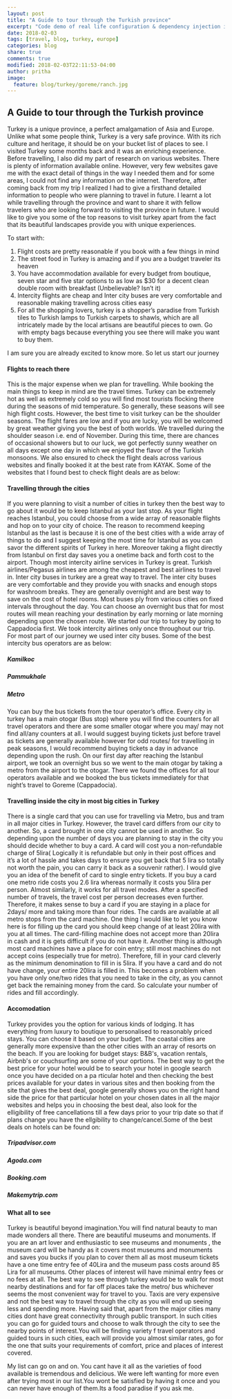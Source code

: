 ```yaml
---
layout: post
title: "A Guide to tour through the Turkish province"
excerpt: "Code demo of real life configuration & dependency injection in ASP.NET Core 2.0"
date: 2018-02-03
tags: [travel, blog, turkey, europe]
categories: blog
share: true
comments: true
modified: 2018-02-03T22:11:53-04:00
author: pritha
image:
  feature: blog/turkey/goreme/ranch.jpg
---
```


## A Guide to tour through the Turkish province

Turkey is a unique province, a perfect amalgamation of Asia and Europe. Unlike what some people think, Turkey is a very safe province. With its rich culture and heritage, it should be on your bucket list of places to see.
I visited Turkey some months back and it was an enriching experience. Before travelling, I also did my part of research on various websites. There is plenty of information available online. However, very few websites gave me with the exact detail of things in the way I needed them and for some areas, I could not find any information on the internet. Therefore, after coming back from my trip I realized I had to give a firsthand detailed information to people who were planning to travel in future. I learnt a lot while travelling through the province and want to share it with fellow travelers who are looking forward to visiting the province in future.
I would like to give you some of the top reasons to visit turkey apart from the fact that its beautiful landscapes provide you with unique experiences.

To start with:

1.	Flight costs are pretty reasonable if you book with a few things in mind
2.	The street food in Turkey is amazing and if you are a budget traveler its heaven
3.	You have accommodation available for every budget from boutique, seven star and five star options to as low as $30 for a decent clean double room with breakfast (Unbelievable? Isn’t it)
4.	Intercity flights are cheap and Inter city buses are very comfortable and reasonable making travelling across cities easy
5.	For all the shopping lovers, turkey is a shopper’s paradise from Turkish tiles to Turkish lamps to Turkish carpets to shawls, which are all intricately made by the local artisans are beautiful pieces to own. Go with empty bags because everything you see there will make you want to buy them.

I am sure you are already excited to know more. So let us start our journey

#### Flights to reach there
This is the major expense when we plan for travelling. While booking the main things to keep in mind are the travel times. Turkey can be extremely hot as well as extremely cold so you will find most tourists flocking there during the seasons of mid temperature. So generally, these seasons will see high flight costs. However, the best time to visit turkey can be the shoulder seasons. The flight fares are low and if you are lucky, you will be welcomed by great weather giving you the best of both worlds. 
We travelled during the shoulder season i.e. end of November. During this time, there are chances of occasional showers but to our luck, we got perfectly sunny weather on all days except one day in which we enjoyed the flavor of the Turkish monsoons. We also ensured to check the flight deals across various websites and finally booked it at the best rate from KAYAK.
Some of the websites that I found best to check flight deals are as below:

#### Travelling through the cities
If you were planning to visit a number of cities in turkey then the best way to go about it would be to keep Istanbul as your last stop. As your flight reaches Istanbul, you could choose from a wide array of reasonable flights and hop on to your city of choice. The reason to recommend keeping Istanbul as the last is because it is one of the best cities with a wide array of things to do and I suggest keeping the most time for Istanbul as you can savor the different spirits of Turkey in here. Moreover taking a flight directly from Istanbul on first day saves you a onetime back and forth cost to the airport.
Though most intercity airline services in Turkey is great. Turkish airlines/Pegasus airlines are among the cheapest and best airlines to travel in.
Inter city buses in turkey are a great way to travel. The inter city buses are very comfortable and they provide you with snacks and enough stops for washroom breaks. They are generally overnight and are best way to save on the cost of hotel rooms. Most buses ply from various cities on fixed intervals throughout the day. You can choose an overnight bus that for most routes will mean reaching your destination by early morning or late morning depending upon the chosen route.
We started our trip to turkey by going to Cappadocia first. We took intercity airlines only once throughout our trip. For most part of our journey we used inter city buses.
Some of the best intercity bus operators are as below:
##### Kamilkoc
##### Pammukhale
##### Metro
You can buy the bus tickets from the tour operator’s office. Every city in turkey has a main otogar (Bus stop) where you will find the counters for all travel operators and there are some smaller otogar where you may/ may not find all/any counters at all. I would suggest buying tickets just before travel as tickets are generally available however for odd routes/ for travelling in peak seasons, I would recommend buying tickets a day in advance depending upon the rush. On our first day after reaching the Istanbul airport, we took an overnight bus so we went to the main otogar by taking a metro from the airport to the otogar. There we found the offices for all tour operators available and we booked the bus tickets immediately for that night’s travel to Goreme (Cappadocia).

#### Travelling inside the city in most big cities in Turkey

There is a single card that you can use for travelling via Metro, bus and tram in all major cities in Turkey. However, the travel card differs from our city to another. So, a card brought in one city cannot be used in another. So depending upon the number of days you are planning to stay in the city you should decide whether to buy a card. A card will cost you a non-refundable charge of 5lira( Logically it is refundable but only in their post offices and it’s a lot of hassle and takes days to ensure you get back that 5 lira so totally not worth the pain, you can carry it back as a souvenir rather). I would give you an idea of the benefit of card to single entry tickets. If you buy a card one metro ride costs you 2.6 lira whereas normally it costs you 5lira per person. Almost similarly, it works for all travel modes. After a specified number of travels, the travel cost per person decreases even further.
Therefore, it makes sense to buy a card if you are staying in a place for 2days/ more and taking more than four rides. The cards are available at all metro stops from the card machine. One thing I would like to let you know here is for filling up the card you should keep change of at least 20lira with you at all times. The card-filling machine does not accept more than 20lira in cash and it is gets difficult if you do not have it. Another thing is although most card machines have a place for coin entry; still most machines do not accept coins (especially true for metro). Therefore, fill in your card cleverly as the minimum denomination to fill in is 5lira. If you have a card and do not have change, your entire 20lira is filled in. This becomes a problem when you have only one/two rides that you need to take in the city, as you cannot get back the remaining money from the card. So calculate your number of rides and fill accordingly.

#### Accomodation

Turkey provides you  the option for various kinds of lodging. It has everything from luxury to boutique to personalised to reasonably priced stays. You can choose it based on your budget. The coastal cities are generally more expensive than the other cities with an array of resorts on the beach. If you are looking for budget stays: B&B's, vacation rentals, Airbnb's or couchsurfing are some of your oprtions. The best way to get the best price for your hotel would be to search your hotel in google search once you have decided on a pa rticular hotel and then checking the best prices available for your dates in various sites and then booking from the site that gives the best deal, google generally shows you on the right hand side the price for that particular hotel on your chosen dates in all the major websites and helps you in choosing the best deal, also look for the elligibility of free cancellations till a few days prior to your trip date so that if plans change you have the ellgibility to change/cancel.Some of the best deals on hotels can be found on:

##### Tripadvisor.com
##### Agoda.com
##### Booking.com
##### Makemytrip.com

#### What all to see

Turkey is beautiful beyond imagination.You will find natural beauty to man made wonders all there. There are beautiful museums and monuments. If you are an art lover and enthusiastic to see museums and monuments , the museum card will be handy as it covers most museums and monuments and saves you bucks if you plan to cover them all as most museum tickets have a one time entry fee of 40Lira and the museum pass costs around 85 Lira for all museums. Other places of interest will have minimal entry fees or no fees at all. The best way to see through turkey would be to walk for most nearby destinations and for far off places take the metro/ bus whichever seems the most convenient way for travel  to you. Taxis are very expensive and not the best way to travel through the city as you will end up seeing less and spending more. Having said that, apart from the major cities many cities dont have great connectivity through public transport. In such cities you can go for guided tours and choose to walk through the city to see the nearby points of interest.You will be finding variety f travel operators and guided tours in such cities, each will provide you almost similar rates, go for the one that suits your requirements of comfort, price and places of interest covered.



My list can go on and on. You cant have it all as the varieties of food available is tremendous and delicious. We were left wanting for more even after trying most in our list.You wont be satisfied by having it once and you can never have enough of them.Its a food paradise if you ask me.

